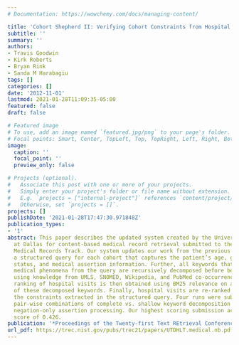 ```yaml
---
# Documentation: https://wowchemy.com/docs/managing-content/

title: 'Cohort Shepherd II: Verifying Cohort Constraints from Hospital Visits'
subtitle: ''
summary: ''
authors:
- Travis Goodwin
- Kirk Roberts
- Bryan Rink
- Sanda M Harabagiu
tags: []
categories: []
date: '2012-11-01'
lastmod: 2021-01-28T11:09:35-05:00
featured: false
draft: false

# Featured image
# To use, add an image named `featured.jpg/png` to your page's folder.
# Focal points: Smart, Center, TopLeft, Top, TopRight, Left, Right, BottomLeft, Bottom, BottomRight.
image:
  caption: ''
  focal_point: ''
  preview_only: false

# Projects (optional).
#   Associate this post with one or more of your projects.
#   Simply enter your project's folder or file name without extension.
#   E.g. `projects = ["internal-project"]` references `content/project/deep-learning/index.md`.
#   Otherwise, set `projects = []`.
projects: []
publishDate: '2021-01-28T17:47:30.971848Z'
publication_types:
- '1'
abstract: This paper describes the updated system created by the University of Texas
  at Dallas for content-based medical record retrieval submitted to the TREC 2012
  Medical Records Track. Our system updates our work from the previous year by building
  a structured query for each cohort that captures the patient’s age, gender, hospital
  status, and medical assertion information. Further, all keywords that encode any
  medical phenomena from the query are recursively decomposed before being expanded
  using knowledge from UMLS, SNOMED, Wikipedia, and PubMed co-occurrences. An initial
  ranking of hospital visits is then obtained using BM25 relevance on an interpolation
  of these decomposed keywords. Finally, hospital visits are re-ranked according to
  the constraints extracted in the structured query. Four runs were submitted, comparing
  pair-wise combinations of complete vs. shallow keyword decomposition and full vs.
  negation-only assertion processing. Our highest scoring submission achieved an infNDCG
  score of 0.426.
publication: '*Proceedings of the Twenty-first Text REtrieval Conference (TREC 2012)*'
url_pdf: https://trec.nist.gov/pubs/trec21/papers/UTDHLT.medical.nb.pdf
---
```

